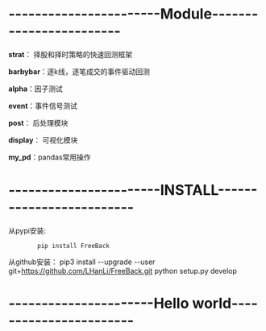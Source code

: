# -----------------------Module------------------------

**strat**： 择股和择时策略的快速回测框架

**barbybar**：逐k线，逐笔成交的事件驱动回测

**alpha**：因子测试

**event**：事件信号测试

**post**： 后处理模块

**display**： 可视化模块

**my_pd**：pandas常用操作

# -----------------------INSTALL-------------------------
从pypi安装:

            pip install FreeBack
从github安装： pip3 install --upgrade --user   git+https://github.com/LHanLi/FreeBack.git
            python setup.py develop

# ----------------------Hello world-----------------------
